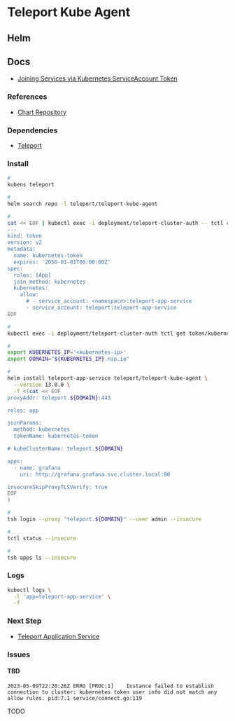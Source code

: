 # Teleport Kube Agent

<!--
https://github.com/gravitational/teleport/tree/master/examples/chart
-->

## Helm

## Docs

- [Joining Services via Kubernetes ServiceAccount Token](https://goteleport.com/docs/management/join-services-to-your-cluster/kubernetes/)

<!--
https://goteleport.com/docs/management/join-services-to-your-cluster/join-token/
-->

### References

- [Chart Repository](https://github.com/gravitational/teleport/tree/master/examples/chart/teleport-kube-agent)

### Dependencies

- [Teleport](/teleport/README.md#helm)

### Install

```sh
#
kubens teleport

#
helm search repo -l teleport/teleport-kube-agent

#
cat << EOF | kubectl exec -i deployment/teleport-cluster-auth -- tctl create -f
---
kind: token
version: v2
metadata:
  name: kubernetes-token
  expires: '2050-01-01T00:00:00Z'
spec:
  roles: [App]
  join_method: kubernetes
  kubernetes:
    allow:
      # - service_account: <namespace>:teleport-app-service
      - service_account: teleport:teleport-app-service
EOF

#
kubectl exec -i deployment/teleport-cluster-auth tctl get token/kubernetes-token

#
export KUBERNETES_IP='<kubernetes-ip>'
export DOMAIN="${KUBERNETES_IP}.nip.io"

#
helm install teleport-app-service teleport/teleport-kube-agent \
  --version 13.0.0 \
  -f <(cat << EOF
proxyAddr: teleport.${DOMAIN}:443

roles: app

joinParams:
  method: kubernetes
  tokenName: kubernetes-token

# kubeClusterName: teleport.${DOMAIN}

apps:
  - name: grafana
    uri: http://grafana.grafana.svc.cluster.local:80

insecureSkipProxyTLSVerify: true
EOF
)

#
tsh login --proxy "teleport.${DOMAIN}" --user admin --insecure

#
tctl status --insecure

#
tsh apps ls --insecure
```

<!--
Problems? Try:

kubectl delete pod teleport-app-service-0
-->

### Logs

```sh
kubectl logs \
  -l 'app=teleport-app-service' \
  -f
```

### Next Step

- [Teleport Application Service](./services/application.md)

### Issues

#### TBD

```log
2023-05-09T22:20:26Z ERRO [PROC:1]    Instance failed to establish connection to cluster: kubernetes token user info did not match any allow rules. pid:7.1 service/connect.go:119
```

TODO
